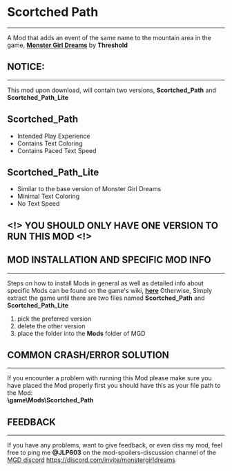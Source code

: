 # Scortched Path
___
A Mod that adds an event of the same name to the mountain area in the game, **[Monster Girl Dreams](https://threshold.itch.io/monster-girl-dreamscreated)** by **Threshold**


## NOTICE:
___
This mod upon download, will contain two versions, <b>Scortched_Path</b> and <b>Scortched_Path_Lite</b>
## Scortched_Path
<ul>
<li> Intended Play Experience
<li> Contains Text Coloring
<li> Contains Paced Text Speed
</ul>

## Scortched_Path_Lite
<ul> 
<li> Similar to the base version of Monster Girl Dreams 
<li> Minimal Text Coloring
<li> No Text Speed 
</ul>

## <!> YOU SHOULD ONLY HAVE ONE VERSION TO RUN THIS MOD <!>


## MOD INSTALLATION AND SPECIFIC MOD INFO
___
Steps on how to install Mods in general as well as detailed info about specific Mods can be found on the game's wiki, **[here](https://monstergirldreams.fandom.com/wiki/Category:List_Of_Mods)**
Otherwise, Simply extract the game until there are two files named <b>Scortched_Path</b> and <b>Scortched_Path_Lite</b>
<ol>
<li> pick the preferred version
<li> delete the other version
<li> place the folder into the <b>Mods</b> folder of MGD
</ol>


## COMMON CRASH/ERROR SOLUTION
___
If you encounter a problem with running this Mod please make sure you have placed the Mod properly first
you should have this as your file path to the Mod:<br>
<b>\game\Mods\Scortched_Path</b>

## FEEDBACK
___
If you have any problems, want to give feedback, or even diss my mod, feel free to ping me <b>@JLP603</b> on the mod-spoilers-discussion channel of the [MGD discord](https://discord.com/invite/monstergirldreams)
<https://discord.com/invite/monstergirldreams>
